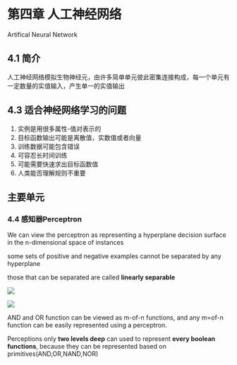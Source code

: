 # 第四章 人工神经网络
Artifical Neural Network

## 4.1 简介
人工神经网络模拟生物神经元，由许多简单单元彼此密集连接构成，每一个单元有一定数量的实值输入，产生单一的实值输出

## 4.3 适合神经网络学习的问题
1. 实例是用很多属性-值对表示的
2. 目标函数输出可能是离散值，实数值或者向量
3. 训练数据可能包含错误
4. 可容忍长时间训练
5. 可能需要快速求出目标函数值
6. 人类能否理解规则不重要

## 主要单元

### 4.4 感知器Perceptron
We can view the perceptron as representing a hyperplane decision surface in the n-dimensional space of instances

some sets of positive and negative examples cannot be separated by any hyperplane

those that can be separated are called **linearly separable**

![](http://i.imgur.com/3ItF0iF.png)

![](http://i.imgur.com/opKi6pv.png)

AND and OR function can be viewed as m-of-n functions, and any m=of-n function can be easily represented using a perceptron.

Perceptions only **two levels deep** can used to represent **every boolean functions**, because they can be represented based on primitives(AND,OR,NAND,NOR)

